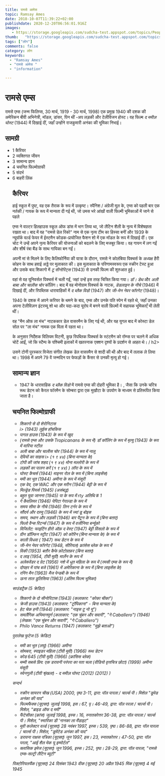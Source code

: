 ```yaml
---
title: रामसे आमेस 
topic: Ramsay Ames
date: 2018-10-07T11:39:22+02:00
publishdate: 2020-12-20T06:56:01.916Z
images: 
   - https://storage.googleapis.com/sudcha-test.appspot.com/topics/People/ramsay_ames/1.jpeg
thumb:   "https://storage.googleapis.com/sudcha-test.appspot.com/topics/People/ramsay_ames/thumb.jpeg"
tags: ["लोग"]
comments: false
category: लोग
keywords: 
  - "Ramsay Ames"
  - "रामसे आमेस "
  - "information"

---
```

<h1> रामसे एम्स </h1> <p> </p> <p> रामसे एम्स (जन्म फिलिप्स, 30 मार्च, 1919 - 30 मार्च, 1998) एक प्रमुख 1940 की दशक की अमेरिकन बीवी अभिनेत्री, मॉडल, डांसर, पिन थीं -अप लड़की और टेलीविजन होस्ट। वह फिल्म <i> द ममीज़ घोस्ट </i> (1944) में दिखाई दीं, जहाँ उन्होंने राजकुमारी अनंका की भूमिका निभाई। </p> <h2> सामग्री </h2> <ul> <li> 1 कैरियर </li> <li> 2 व्यक्तिगत जीवन </li> <li> 3 सामान्य ज्ञान </li> <li> 4 चयनित फिल्मोग्राफी </li> <li> 5 संदर्भ </li> <li> 6 बाहरी लिंक </li> </li उल> <h2> कैरियर </h2> <p> हाई स्कूल में पुष्ट, वह एक तैराक के रूप में उत्कृष्ट। स्पैनिश / अंग्रेजी मूल के, एम्स को पहली बार एक नर्तकी / गायक के रूप में मान्यता दी गई थी, जो उमस भरे आंखों वाली फिल्मी भूमिकाओं में जाने से पहले </p> <p> एम्स ने वाल्टर हिलहाउस स्कूल ऑफ डांस में भाग लिया था, जो लैटिन शैली के नृत्य में विशेषज्ञता रखता था। बाद में वह "रामसे डेल रिको" नाम से एक नृत्य टीम का हिस्सा बनीं और 1939 के न्यूयॉर्क वर्ल्ड फेयर में ईस्टमैन कोडक-प्रायोजित फैशन शो में एक मॉडल के रूप में दिखाई दीं। एक चोट ने उन्हें अपने नृत्य कैरियर की योजनाओं को बदलने के लिए मजबूर किया। वह गायन में लग गईं और शीर्ष रंबा बैंड के साथ गायिका बन गईं। </p> <p> अपनी मां से मिलने के लिए कैलिफोर्निया की यात्रा के दौरान, रामसे ने कोलंबिया पिक्चर्स के अध्यक्ष हैरी कोहन के साथ हवाई अड्डे पर मुलाकात की। इस मुलाकात के परिणामस्वरूप एक स्क्रीन टेस्ट हुआ और उसके बाद शिकागो में <i> टू सीनोरिट्स </i> (1943) से उनकी फिल्म की शुरुआत हुई। </p> <p> वहां से वह यूनिवर्सल पिक्चर्स में चली गईं, जहां उन्हें इस तरह चित्रित किया गया। <i> डॉ। डेथ </i> और <i> अली बाबा और चालीस चोर </i> कॉलिंग। बाद में वह मोनोग्राम पिक्चर्स के नाटक, <i> डेडलाइन के नीचे </i> (1946) में दिखाई दीं, और रिपब्लिक धारावाहिकों में <i> द ब्लैक विडो </i> (1947) और <i> जी-मेन नेवर फॉरगेट </i> (1948)। </p> <p> 1940 के दशक में अपने करियर के थमने के बाद, एम्स और उनके पति स्पेन में रहते थे, जहाँ उनका अपना टेलीविज़न इंटरव्यू शो था और यदा-कदा यूरोप में बनने वाली फ़िल्मों में सहायक भूमिकाएँ भी लेती थीं। </p> <p> वह "मैन ऑफ ला मंच" नाटककार डेल वासरमैन के लिए गई थी, और यह युगल बाद में कोस्टा डेल सोल पर "ला मंच" नामक एक विला में रहता था। </p> <p> के अनुसार निर्देशक विलियम विटनी, कुछ रिपब्लिक पिक्चर्स के स्टंटमैन को रॉम्प्स पर चलने में अधिक चोटें आईं, जो कि स्टैम्प के पश्चिमी इलाकों में खतरनाक एक्शन दृश्यों के प्रदर्शन से आहत थे। / h2> <p> उसने टोनी पुरस्कार विजेता संगीत लेखक डेल वासरमैन से शादी की थी और बाद में तलाक ले लिया था। 1998 में अपने 79 वें जन्मदिन पर फेफड़ों के कैंसर से उनकी मृत्यु हो गई। </p> <h2> सामान्य ज्ञान </h2> <ul> <li> 1947 के धारावाहिक <i> द ब्लैक विडो </i> में रामसे एम्स की दोहरी भूमिका है। , जैसा कि उनके चरित्र रूथ डेटन को कैरल फॉरमैन के सोम्बरा द्वारा एक मुखौटा के उपयोग के माध्यम से प्रतिरूपित किया जाता है। </li> </ul> <h2> चयनित फिल्मोग्राफी </h2> <ul> <li> <i> शिकागो से दो शेरोनिटास </li> i> (1943) लुईस हॉचकिस </li> <li> <i> पागल हाउस </i> (1943) के रूप में खुद </li> <li> (रामसे एम्स और उसके Tropicanans के रूप में) <i> डॉ कॉलिंग के रूप में मृत्यु </i> (1943) के रूप में मारिया स्टील </li> <li> <i> अली बाबा और चालीस चोर </i> (1944) के रूप में नालू </li> <li> <i> देवियों का साहस </i> i> (१ ९ ४४) (बिना मान्यता के) </li> <li> <i> टोपी की जांच शहद </i> (१ ९ ४४) मोना मल्लोरी के रूप में </li> <li> <i> लड़कों का पालन करें </i> (१ ९ ४४) ) लॉरा के रूप में </li> <li> <i> घोस्ट कैचर्स </i> (1944) माइनर रोल के रूप में (बिना लाइसेंस) </li> <li> <i> ममी का भूत </i> (1944) अमीना के रूप में मंसूरी </li> <li> <i> एक वेव, एक WAC और एक मरीन </i> (1944) बेट्टी के रूप में </li> <li> <i> मिल्ड्रेड पियर्स </i> (1945) (असंबद्ध) </li> <li> <i> बहुत युवा जानना </i> (1945) पा के रूप में rty अतिथि # 1 </li> <li> <i> गे कैवलियर </i> (1946) पेपिटा गेराल्डा के रूप में </li> <li> <i> समय सीमा के नीचे </i> (1946) लिन टर्नर के रूप में </li> <li> <i> सौंदर्य और दस्यु </i> (1946) के रूप में ज्यां डू बोइस </li> <li> <i> समय, स्थान और लड़की </i> (1946) बार पैट्रन के रूप में (बिना बताए) </li> <li> <i> फिलो वैन्स रिटर्न्स </i> (1947) के रूप में वर्जीनिया बर्न्यूको </li> <li> <i> विजिलेंट: फाइटिंग हीरो ऑफ़ द वेस्ट </i > (1947) बेट्टी विंसलो के रूप में </li> <li> <i> ग्रीन डॉल्फिन स्ट्रीट </i> (1947) को कोरिन (बिना मान्यता के) के रूप में </li> <li> <i> काली विधवा </i> ( 1947) रूथ डेटन के रूप में </li> <li> <i> जी-मेन नेवर फॉरगेट </i> (1948, सीरियल) फ्रांसेस ब्लेक के रूप में </li> <li> <i> विकी </i> (1953) बतौर कैफे फ़ोटोग्राफ़र (बिना बताए) </li> <li> <i> द लाइ </i> (1954, टीवी मूवी) मार्लेन के रूप में </li> <li> <i> अलेक्जेंडर द ग्रेट </i> (1956) नशे में धुत महिला के रूप में (रमसी एम्स के रूप में) </li> <li> <i> दोपहर में पांच बजे </i> (1961) में अमेरिकाना के रूप में (बिना लाइसेंस के) </li> <li> <i> रनिंग मैन </i> (1963) मैज पेन्डबी के रूप में </li> <li> <i> ऊना ताल डुलिसिया </i> (1963) (अंतिम फिल्म भूमिका) </li> </ul> <p> </p > <p > साउंडट्रैक (5 क्रेडिट) </p> <ul> <li> <i> शिकागो के दो सीनोरिटास </i> (1943) (कलाकार: "कोका चीका") </li> <li> <i> क्रेजी हाउस </i> (1943) (कलाकार: "ट्रॉपिकाना" - बिना मान्यता के) </li> <li> <i> हेट चेक हनी </i> (1944) (कलाकार: "नाइस टू नो यू") </li> <li> <i> समलैंगिक अभिमानपूर्ण </i> (कलाकार: "एक चुंबन और सवारी", "गे Caballero") (1946) (लेखक: "एक चुंबन और सवारी", "गे Caballero") </li> <li> <i> Philo Vance Returns </i> (1947) (कलाकार: "मुझे बताओ") </li> </ul> <p> पुरालेख फुटेज (5 क्रेडिट) </p> <ul> <li> <i> ममी का भूत (लघु) </i> (1966) अमीना </li> <li> <i> सोमबरा, स्पाइडर महिला (टीवी मूवी) </i> (1966) रूथ डेटन </li> <li> <i> कोड 645 (टीवी मूवी) </i> (1966) (फ्रांसिस ब्लेक) </li> <li> <i > मम्मी सबसे प्रिय: एक डरावनी परंपरा का पता चला (वीडियो वृत्तचित्र छोटा) </i> (1999) अमीना मंसूरी </li> <li> <i> स्वेनगुली (टीवी श्रृंखला) - द ममीज़ घोस्ट (2012) </i> (2012) ) </li> </ul> <p> </p> <p> सन्दर्भ </p> <ul> <li> <i> स्क्रीन सायरन चीख (USA) 2000, पृष्ठ 3-11, द्वारा: पॉल पारला / चार्ल्स पी। मिशेल "डूमेड अनंका की याद" </i> </li> <li> <i> फिल्मफैक्स (यूएसए) जुलाई 1998, इस। 67, पृ। 46-49, द्वारा: पॉल परला / चार्ल्स पी। मिशेल, "ब्राइड ऑफ द ममी" </i> </li> <li> <i> फैंटेसीका (फ्रांस) जुलाई 1998, इस्स। 16, स्नातकोत्तर 36-38, द्वारा: पॉल पारला / चार्ल्स पी। मिशेल, "स्मारिका डी 'नानका ला मैंडाइट" </i> </li> <li> <i> मूवी कलेक्टर वर्ल्ड (यूएसए) 28 नवंबर 1997, इस्स। 539, पृष्ठ। 86-88, द्वारा: पॉल पारला / चार्ल्स पी। मिशेल, "डूमेंटेड अनंका की याद" </i> </li> <li> <i> डरावना राक्षस पत्रिका (यूएसए) जून 1997, इस। 23, स्नातकोत्तर। 47-50, द्वारा: पॉल परला, "आई शैल मेक यू इम्मोर्टल" </i> </li> <li> <i> क्लासिक इमेज (यूएसए) जून 1996, इस्स। 252, पृष्ठ। 28-29, द्वारा: पॉल पारला, "रामसे एम्स-सल्ट्री लैटिन ब्यूटी" </i> </li> </ul> <p> पिक्टोरियलयैंक (यूएसए) 24 दिसंबर 1943 वीक (यूएसए) 20 अप्रैल 1945 मिंक (यूएसए) 4 मई 1945 </p> 